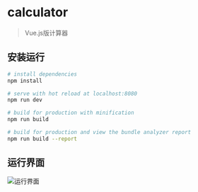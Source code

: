 # calculator

> Vue.js版计算器

## 安装运行

``` bash
# install dependencies
npm install

# serve with hot reload at localhost:8080
npm run dev

# build for production with minification
npm run build

# build for production and view the bundle analyzer report
npm run build --report
```

## 运行界面

![运行界面](http://p06atx5il.bkt.clouddn.com/calculator.png)

